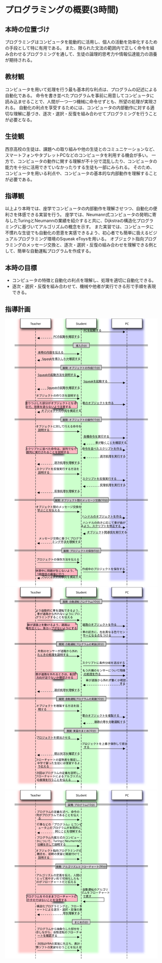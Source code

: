 # プログラミングの概要(3時間)
## 本時の位置づけ
プログラミングはコンピュータを能動的に活用し、個人の活動を効率化するための手段として特に有用である。
また、限られた文法の範囲内で正しく命令を組み合わせるプログラミングを通して、生徒の論理的思考力や情報伝達能力の涵養が期待される。
<!-- TODO: プログラミングの目的を整理 -->

## 教材観
コンピュータを用いて処理を行う最も基本的な利点は、プログラムの記述による自動化である。
命令を書き並べたプログラムを事前に用意してコンピュータに読み込ませることで、人間が一つ一つ機械に命令せずとも、所望の処理が実現される。
自動化の利点を享受するためには、コンピュータの内部動作に対する適切な理解に基づき、逐次・選択・反復を組み合わせてプログラミングを行うことが必要となる。

## 生徒観
西京高校の生徒は、課題への取り組みや他の生徒とのコミュニケーションなど、スマートフォンやタブレットPCなどのコンピュータを利用する機会が多い。
一方で、コンピュータの動作に関する理解が不十分で混乱したり、コンピュータの能力を十分に活用できていなかったりする生徒も一部にみられる。
そのため、コンピュータを用いる利点や、コンピュータの基本的な内部動作を理解することが必要である。

## 指導観
以上より本時では、座学でコンピュータの内部動作を理解させつつ、自動化の便利さを体感できる実習を行う。
座学では、Neumann式コンピュータの発明に寄与したTuringとNeumannの業績を紹介すると共に、Dijkstraの構造化プログラミングに基づいてアルゴリズムの概念を示す。
また実習では、コンピュータに不慣れな生徒でも自動化の恩恵を実感できるよう、初心者でも簡単に扱えるビジュアルプログラミング環境のSqueak eToysを用いる。
オブジェクト指向プログラミングのメッセージ交換と、逐次・選択・反復の組み合わせを理解できる例として、簡単な自動運転プログラムを作成する。

## 本時の目標
- コンピュータの特徴と自動化の利点を理解し、処理を適切に自動化できる。
- 逐次・選択・反復を組み合わせて、機械や他者が実行できる形で手順を表現できる。

## 指導計画
![***1時限目***](1.svg)
![***2時限目***](2.svg)
![***3時限目***](3.svg)
